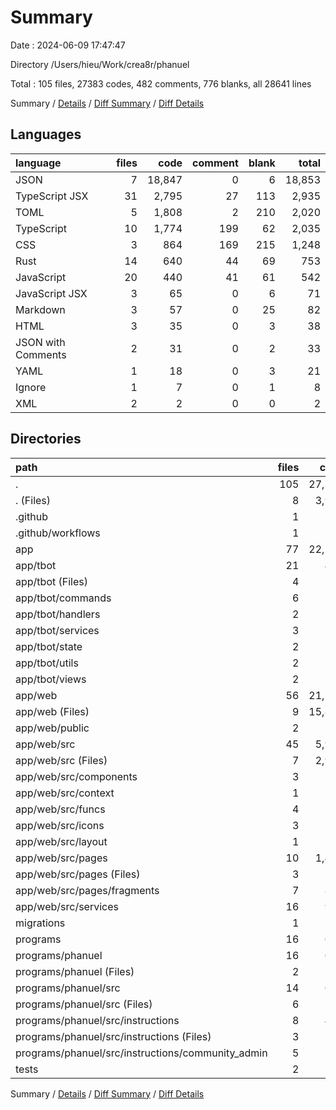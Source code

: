 # Summary

Date : 2024-06-09 17:47:47

Directory /Users/hieu/Work/crea8r/phanuel

Total : 105 files,  27383 codes, 482 comments, 776 blanks, all 28641 lines

Summary / [Details](details.md) / [Diff Summary](diff.md) / [Diff Details](diff-details.md)

## Languages
| language | files | code | comment | blank | total |
| :--- | ---: | ---: | ---: | ---: | ---: |
| JSON | 7 | 18,847 | 0 | 6 | 18,853 |
| TypeScript JSX | 31 | 2,795 | 27 | 113 | 2,935 |
| TOML | 5 | 1,808 | 2 | 210 | 2,020 |
| TypeScript | 10 | 1,774 | 199 | 62 | 2,035 |
| CSS | 3 | 864 | 169 | 215 | 1,248 |
| Rust | 14 | 640 | 44 | 69 | 753 |
| JavaScript | 20 | 440 | 41 | 61 | 542 |
| JavaScript JSX | 3 | 65 | 0 | 6 | 71 |
| Markdown | 3 | 57 | 0 | 25 | 82 |
| HTML | 3 | 35 | 0 | 3 | 38 |
| JSON with Comments | 2 | 31 | 0 | 2 | 33 |
| YAML | 1 | 18 | 0 | 3 | 21 |
| Ignore | 1 | 7 | 0 | 1 | 8 |
| XML | 2 | 2 | 0 | 0 | 2 |

## Directories
| path | files | code | comment | blank | total |
| :--- | ---: | ---: | ---: | ---: | ---: |
| . | 105 | 27,383 | 482 | 776 | 28,641 |
| . (Files) | 8 | 3,923 | 2 | 224 | 4,149 |
| .github | 1 | 18 | 0 | 3 | 21 |
| .github/workflows | 1 | 18 | 0 | 3 | 21 |
| app | 77 | 22,230 | 266 | 440 | 22,936 |
| app/tbot | 21 | 473 | 40 | 65 | 578 |
| app/tbot (Files) | 4 | 102 | 8 | 18 | 128 |
| app/tbot/commands | 6 | 181 | 26 | 17 | 224 |
| app/tbot/handlers | 2 | 36 | 1 | 6 | 43 |
| app/tbot/services | 3 | 43 | 0 | 4 | 47 |
| app/tbot/state | 2 | 23 | 0 | 8 | 31 |
| app/tbot/utils | 2 | 66 | 5 | 10 | 81 |
| app/tbot/views | 2 | 22 | 0 | 2 | 24 |
| app/web | 56 | 21,757 | 226 | 375 | 22,358 |
| app/web (Files) | 9 | 15,816 | 2 | 13 | 15,831 |
| app/web/public | 2 | 2 | 0 | 0 | 2 |
| app/web/src | 45 | 5,939 | 224 | 362 | 6,525 |
| app/web/src (Files) | 7 | 2,902 | 178 | 220 | 3,300 |
| app/web/src/components | 3 | 256 | 1 | 16 | 273 |
| app/web/src/context | 1 | 3 | 0 | 3 | 6 |
| app/web/src/funcs | 4 | 212 | 21 | 23 | 256 |
| app/web/src/icons | 3 | 65 | 0 | 6 | 71 |
| app/web/src/layout | 1 | 106 | 9 | 5 | 120 |
| app/web/src/pages | 10 | 1,423 | 12 | 37 | 1,472 |
| app/web/src/pages (Files) | 3 | 524 | 3 | 11 | 538 |
| app/web/src/pages/fragments | 7 | 899 | 9 | 26 | 934 |
| app/web/src/services | 16 | 972 | 3 | 52 | 1,027 |
| migrations | 1 | 4 | 5 | 4 | 13 |
| programs | 16 | 659 | 44 | 74 | 777 |
| programs/phanuel | 16 | 659 | 44 | 74 | 777 |
| programs/phanuel (Files) | 2 | 19 | 0 | 5 | 24 |
| programs/phanuel/src | 14 | 640 | 44 | 69 | 753 |
| programs/phanuel/src (Files) | 6 | 222 | 15 | 30 | 267 |
| programs/phanuel/src/instructions | 8 | 418 | 29 | 39 | 486 |
| programs/phanuel/src/instructions (Files) | 3 | 126 | 9 | 12 | 147 |
| programs/phanuel/src/instructions/community_admin | 5 | 292 | 20 | 27 | 339 |
| tests | 2 | 549 | 165 | 31 | 745 |

Summary / [Details](details.md) / [Diff Summary](diff.md) / [Diff Details](diff-details.md)